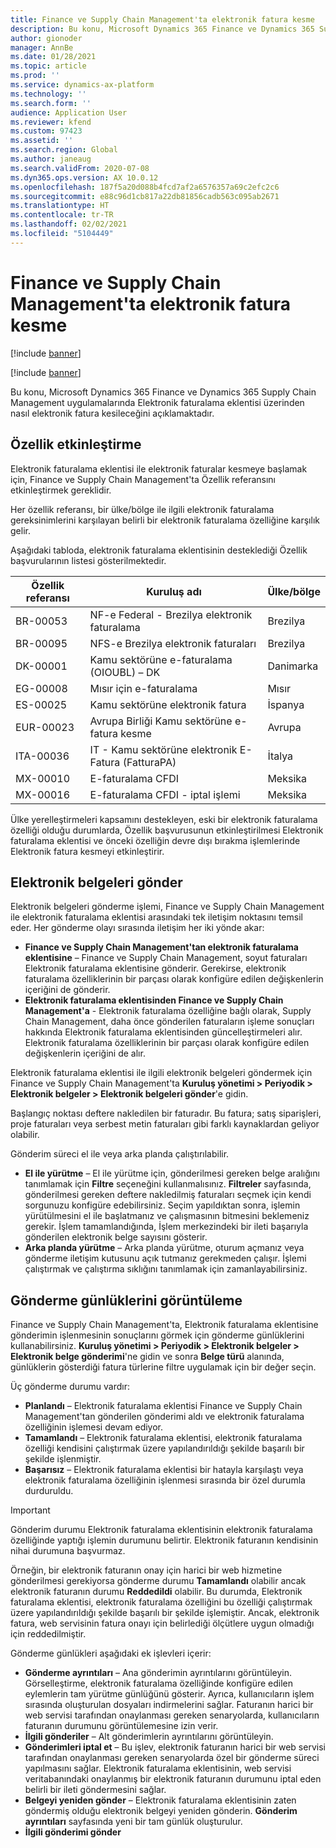```yaml
---
title: Finance ve Supply Chain Management'ta elektronik fatura kesme
description: Bu konu, Microsoft Dynamics 365 Finance ve Dynamics 365 Supply Chain Management uygulamalarında Elektronik faturalama eklentisi üzerinden nasıl elektronik fatura kesileceğini açıklamaktadır.
author: gionoder
manager: AnnBe
ms.date: 01/28/2021
ms.topic: article
ms.prod: ''
ms.service: dynamics-ax-platform
ms.technology: ''
ms.search.form: ''
audience: Application User
ms.reviewer: kfend
ms.custom: 97423
ms.assetid: ''
ms.search.region: Global
ms.author: janeaug
ms.search.validFrom: 2020-07-08
ms.dyn365.ops.version: AX 10.0.12
ms.openlocfilehash: 187f5a20d088b4fcd7af2a6576357a69c2efc2c6
ms.sourcegitcommit: e88c96d1cb817a22db81856cadb563c095ab2671
ms.translationtype: HT
ms.contentlocale: tr-TR
ms.lasthandoff: 02/02/2021
ms.locfileid: "5104449"
---
```

# <a name="issue-electronic-invoices-in-finance-and-supply-chain-management"></a>Finance ve Supply Chain Management'ta elektronik fatura kesme

[!include [banner](../includes/banner.md)]

[!include [banner](../includes/preview-banner.md)]

Bu konu, Microsoft Dynamics 365 Finance ve Dynamics 365 Supply Chain Management uygulamalarında Elektronik faturalama eklentisi üzerinden nasıl elektronik fatura kesileceğini açıklamaktadır.


## <a name="feature-activation"></a>Özellik etkinleştirme

Elektronik faturalama eklentisi ile elektronik faturalar kesmeye başlamak için, Finance ve Supply Chain Management'ta Özellik referansını etkinleştirmek gereklidir.

Her özellik referansı, bir ülke/bölge ile ilgili elektronik faturalama gereksinimlerini karşılayan belirli bir elektronik faturalama özelliğine karşılık gelir.

Aşağıdaki tabloda, elektronik faturalama eklentisinin desteklediği Özellik başvurularının listesi gösterilmektedir.

| Özellik referansı | Kuruluş adı                                              | Ülke/bölge |
|-------------------|---------------------------------------------------|----------------|
| BR-00053          | NF-e Federal - Brezilya elektronik faturalama       | Brezilya         |
| BR-00095          | NFS-e Brezilya elektronik faturaları               | Brezilya         |
| DK-00001          | Kamu sektörüne e-faturalama (OIOUBL) – DK    | Danimarka        |
| EG-00008          | Mısır için e-faturalama                             | Mısır          |
| ES-00025          | Kamu sektörüne elektronik fatura           | İspanya          |
| EUR-00023         | Avrupa Birliği Kamu sektörüne e-fatura kesme       | Avrupa         |
| ITA-00036         | IT - Kamu sektörüne elektronik E-Fatura (FatturaPA) | İtalya          |
| MX-00010          | E-faturalama CFDI                                  | Meksika         |
| MX-00016          | E-faturalama CFDI - iptal işlemi           | Meksika         |

Ülke yerelleştirmeleri kapsamını destekleyen, eski bir elektronik faturalama özelliği olduğu durumlarda, Özellik başvurusunun etkinleştirilmesi Elektronik faturalama eklentisi ve önceki özelliğin devre dışı bırakma işlemlerinde Elektronik fatura kesmeyi etkinleştirir.

## <a name="submit-electronic-documents"></a>Elektronik belgeleri gönder

Elektronik belgeleri gönderme işlemi, Finance ve Supply Chain Management ile elektronik faturalama eklentisi arasındaki tek iletişim noktasını temsil eder. Her gönderme olayı sırasında iletişim her iki yönde akar:

- **Finance ve Supply Chain Management'tan elektronik faturalama eklentisine** – Finance ve Supply Chain Management, soyut faturaları Elektronik faturalama eklentisine gönderir. Gerekirse, elektronik faturalama özelliklerinin bir parçası olarak konfigüre edilen değişkenlerin içeriğini de gönderir.
- **Elektronik faturalama eklentisinden Finance ve Supply Chain Management'a** - Elektronik faturalama özelliğine bağlı olarak, Supply Chain Management, daha önce gönderilen faturaların işleme sonuçları hakkında Elektronik faturalama eklentisinden güncelleştirmeleri alır. Elektronik faturalama özelliklerinin bir parçası olarak konfigüre edilen değişkenlerin içeriğini de alır.

Elektronik faturalama eklentisi ile ilgili elektronik belgeleri göndermek için Finance ve Supply Chain Management'ta **Kuruluş yönetimi &gt; Periyodik &gt; Elektronik belgeler &gt; Elektronik belgeleri gönder**'e gidin.

Başlangıç noktası deftere nakledilen bir faturadır. Bu fatura; satış siparişleri, proje faturaları veya serbest metin faturaları gibi farklı kaynaklardan geliyor olabilir.

Gönderim süreci el ile veya arka planda çalıştırılabilir.

- **El ile yürütme** – El ile yürütme için, gönderilmesi gereken belge aralığını tanımlamak için **Filtre** seçeneğini kullanmalısınız. **Filtreler** sayfasında, gönderilmesi gereken deftere nakledilmiş faturaları seçmek için kendi sorgunuzu konfigüre edebilirsiniz. Seçim yapıldıktan sonra, işlemin yürütülmesini el ile başlatmanız ve çalışmasının bitmesini beklemeniz gerekir. İşlem tamamlandığında, İşlem merkezindeki bir ileti başarıyla gönderilen elektronik belge sayısını gösterir.
- **Arka planda yürütme** – Arka planda yürütme, oturum açmanız veya gönderme iletişim kutusunu açık tutmanız gerekmeden çalışır. İşlemi çalıştırmak ve çalıştırma sıklığını tanımlamak için zamanlayabilirsiniz.

## <a name="view-the-submission-logs"></a>Gönderme günlüklerini görüntüleme

Finance ve Supply Chain Management'ta, Elektronik faturalama eklentisine gönderimin işlenmesinin sonuçlarını görmek için gönderme günlüklerini kullanabilirsiniz. **Kuruluş yönetimi &gt; Periyodik &gt; Elektronik belgeler &gt; Elektronik belge gönderimi**'ne gidin ve sonra **Belge türü** alanında, günlüklerin gösterdiği fatura türlerine filtre uygulamak için bir değer seçin.

Üç gönderme durumu vardır:

- **Planlandı** – Elektronik faturalama eklentisi Finance ve Supply Chain Management'tan gönderilen gönderimi aldı ve elektronik faturalama özelliğinin işlemesi devam ediyor.
- **Tamamlandı** – Elektronik faturalama eklentisi, elektronik faturalama özelliği kendisini çalıştırmak üzere yapılandırıldığı şekilde başarılı bir şekilde işlenmiştir.
- **Başarısız** – Elektronik faturalama eklentisi bir hatayla karşılaştı veya elektronik faturalama özelliğinin işlenmesi sırasında bir özel durumla durduruldu.

> [!IMPORTANT]
> Gönderim durumu Elektronik faturalama eklentisinin elektronik faturalama özelliğinde yaptığı işlemin durumunu belirtir. Elektronik faturanın kendisinin nihai durumuna başvurmaz.
>
> Örneğin, bir elektronik faturanın onay için harici bir web hizmetine gönderilmesi gerekiyorsa gönderme durumu **Tamamlandı** olabilir ancak elektronik faturanın durumu **Reddedildi** olabilir. Bu durumda, Elektronik faturalama eklentisi, elektronik faturalama özelliğini bu özelliği çalıştırmak üzere yapılandırıldığı şekilde başarılı bir şekilde işlemiştir. Ancak, elektronik fatura, web servisinin fatura onayı için belirlediği ölçütlere uygun olmadığı için reddedilmiştir.

Gönderme günlükleri aşağıdaki ek işlevleri içerir:

- **Gönderme ayrıntıları** – Ana gönderimin ayrıntılarını görüntüleyin. Görselleştirme, elektronik faturalama özelliğinde konfigüre edilen eylemlerin tam yürütme günlüğünü gösterir. Ayrıca, kullanıcıların işlem sırasında oluşturulan dosyaları indirmelerini sağlar. Faturanın harici bir web servisi tarafından onaylanması gereken senaryolarda, kullanıcıların faturanın durumunu görüntülemesine izin verir.
- **İlgili gönderiler** – Alt gönderimlerin ayrıntılarını görüntüleyin.
- **Gönderimleri iptal et** – Bu işlev, elektronik faturanın harici bir web servisi tarafından onaylanması gereken senaryolarda özel bir gönderme süreci yapılmasını sağlar. Elektronik faturalama eklentisinin, web servisi veritabanındaki onaylanmış bir elektronik faturanın durumunu iptal eden belirli bir ileti göndermesini sağlar.
- **Belgeyi yeniden gönder** – Elektronik faturalama eklentisinin zaten göndermiş olduğu elektronik belgeyi yeniden gönderin. **Gönderim ayrıntıları** sayfasında yeni bir tam günlük oluşturulur.
- **İlgili gönderimi gönder**

